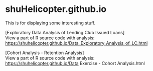# shuHelicopter.github.io
This is for displaying some interesting stuff.  

[Exploratory Data Analysis of Lending Club Issued Loans]   
View a part of R source code with analysis: https://shuhelicopter.github.io/Data_Exploratory_Analysis_of_LC.html  
  
[Cohort Analysis - Retention Analysis]   
View a part of R source code with analysis: https://shuhelicopter.github.io/Data Exercise - Cohort Analysis.html 
  
